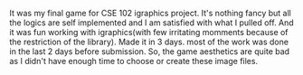 It was my final game for CSE 102 igraphics project. It's nothing fancy but all the logics are self implemented and I am satisfied with what I pulled off. And it was fun working with igraphics(with few irritating momments because of the restriction of the library). Made it in 3 days. most of the work was done in the last 2 days before submission. So, the game aesthetics are quite bad as I didn't have enough time to choose or create these image files.

